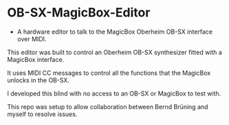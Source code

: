 # OB-SX-MagicBox-Editor

- A hardware editor to talk to the MagicBox Oberheim OB-SX interface over MIDI.

This editor was built to control an Oberheim OB-SX synthesizer fitted with a MagicBox interface.

It uses MIDI CC messages to control all the functions that the MagicBox unlocks in the OB-SX.

I developed this blind with no access to an OB-SX or MagicBox to test with.

This repo was setup to allow collaboration between Bernd Brüning and myself to resolve issues.

